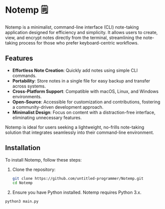 # Notemp 🗒️

Notemp is a minimalist, command-line interface (CLI) note-taking application designed for efficiency and simplicity. It allows users to create, view, and encrypt notes directly from the terminal, streamlining the note-taking process for those who prefer keyboard-centric workflows.

## Features

- **Effortless Note Creation**: Quickly add notes using simple CLI commands.
- **Portability**: Store notes in a single file for easy backup and transfer across systems.
- **Cross-Platform Support**: Compatible with macOS, Linux, and Windows environments.
- **Open-Source**: Accessible for customization and contributions, fostering a community-driven development approach.
- **Minimalist Design**: Focus on content with a distraction-free interface, eliminating unnecessary features.

Notemp is ideal for users seeking a lightweight, no-frills note-taking solution that integrates seamlessly into their command-line environment.

## Installation

To install Notemp, follow these steps:

1. Clone the repository:
    ```bash
    git clone https://github.com/untitled-programmer/Notemp.git
    cd Notemp
    ```

2. Ensure you have Python installed. Notemp requires Python 3.x.

```bash
python3 main.py
```
